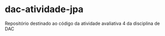 # dac-atividade-jpa
Repositório destinado ao código da atividade avaliativa 4 da disciplina de DAC 
